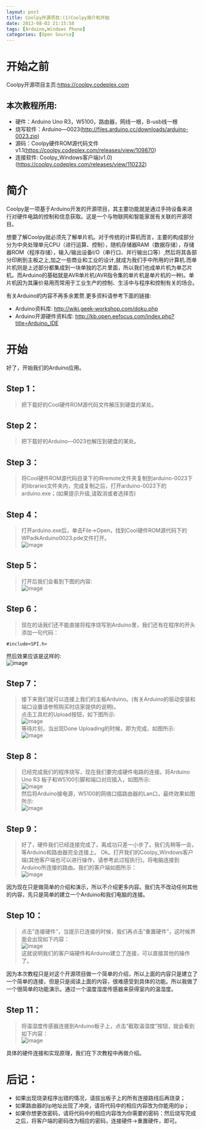 ```yaml
---
layout: post
title: Coolpy开源项目:(1)Coolpy简介和开始
date: 2013-08-02 21:15:58
tags: [Arduino,Windows Phone]
categories: [Open Source]
---
```

# 开始之前
Coolpy开源项目主页:https://coolpy.codeplex.com

## 本次教程所用:
* 硬件：Arduino Uno R3，W5100，路由器，网线一根，B-usb线一根
* 烧写软件：Arduino—0023(http://files.arduino.cc/downloads/arduino-0023.zip)
* 源码：Coolpy硬件ROM源代码文件v1.1(https://coolpy.codeplex.com/releases/view/109870)
* 连接软件: Coolpy_Windows客户端(v1.0)(https://coolpy.codeplex.com/releases/view/110232)
<!-- more -->
# 简介
Coolpy是一项基于Arduino开发的开源项目，其主要功能就是通过手持设备来进行对硬件电路的控制和信息获取。这是一个与物联网和智能家居有关联的开源项目。

想要了解Coolpy就必须先了解单片机。对于传统的计算机而言，主要的构成部分分为中央处理单元CPU（进行运算、控制），随机存储器RAM（数据存储），存储器ROM（程序存储），输入/输出设备I/O（串行口、并行输出口等）,然后将其各部分印刷到主板之上,加之一些商业和工业的设计,就成为我们手中所用的计算机.而单片机则是上述部分都集成到一块单独的芯片里面，所以我们也成单片机为单芯片机。而Arduino的基础就是AVR单片机(AVR指令集的单片机是单片机的一种)。单片机因为其廉价易用而常用于工业生产的控制、生活中与程序和控制有关的场合。

有关Arduino的内容不再多余累赘.更多资料请参考下面的链接:
* Arduino资料库: http://wiki.geek-workshop.com/doku.php
* Arduino开源硬件资料库: http://kb.open.eefocus.com/index.php?title=Arduino_IDE

# 开始
好了，开始我们的Arduino应用。
## Step 1：
> 把下载好的Cool硬件ROM源代码文件解压到硬盘的某处。

## Step 2：
> 把下载好的Arduino—0023也解压到硬盘的某处。

## Step 3：
> 将Cool硬件ROM源代码目录下的IRremote文件夹复制到arduino-0023下的libraries文件夹内，完成复制之后，打开arduino-0023下的arduino.exe；(如果提示升级,请取消或者选择否)

## Step 4：
> 打开arduino.exe后，单击File→Open，找到Cool硬件ROM源代码下的WPadkArduino0023.pde文件打开。  
![image](https://raw.githubusercontent.com/tianjyan/tianjyan.github.io/master/images/2013-08-02-Coolpy-01.jpg)  

## Step 5：
> 打开后我们会看到下图的内容:  
![image](https://raw.githubusercontent.com/tianjyan/tianjyan.github.io/master/images/2013-08-02-Coolpy-02.jpg)  

## Step 6：
> 现在的话我们还不能直接将程序烧写到Arduino里，我们还有在程序的开头添加一句代码：
<pre><code>#include&lt;SPI.h&gt;</code></pre>
然后效果应该是这样的:  
![image](https://raw.githubusercontent.com/tianjyan/tianjyan.github.io/master/images/2013-08-02-Coolpy-03.jpg)  

## Step 7：
> 接下来我们就可以连接上我们的主板Arduino。(有关Arduino的驱动安装和端口设置请参照购买时店家提供的说明)。  
点击工具栏的Upload按钮，如下图所示:  
![image](https://raw.githubusercontent.com/tianjyan/tianjyan.github.io/master/images/2013-08-02-Coolpy-04.jpg)  
等待片刻，当出现Done Uploading的时候，即为完成，如图所示:   
![image](https://raw.githubusercontent.com/tianjyan/tianjyan.github.io/master/images/2013-08-02-Coolpy-05.jpg)  

## Step 8：
> 已经完成我们的程序烧写，现在我们要完成硬件电路的连接。将Arduino Uno R3 板子和W5100引脚和端口对应插入，如图所示:  
![image](https://raw.githubusercontent.com/tianjyan/tianjyan.github.io/master/images/2013-08-02-Coolpy-06.jpg)  
然后将Arduino接电源，W5100的网络口插路由器的Lan口，最终效果如图所示:  
![image](https://raw.githubusercontent.com/tianjyan/tianjyan.github.io/master/images/2013-08-02-Coolpy-07.jpg)   

## Step 9：
> 好了，硬件我们已经连接完成了，离成功只差一小步了。我们先稍等一会，等Arduino和路由器完全连接上。
Ok。打开我们的Coolpy_Windows客户端(其他客户端也可以进行操作，请参考此过程执行)。将电脑连接到Arduino所连接的路由。我们的客户端如图所示：  
![image](https://raw.githubusercontent.com/tianjyan/tianjyan.github.io/master/images/2013-08-02-Coolpy-08.jpg)   

因为现在只是做简单的介绍和演示，所以不介绍更多内容。我们先不改动任何其他的内容，先只是简单的建立一个Arduino和我们电脑的连接。

## Step 10：
> 点击”连接硬件”，当提示已连接的时候，我们再点击”重置硬件”，这时候界面会出现如下内容：    
![image](https://raw.githubusercontent.com/tianjyan/tianjyan.github.io/master/images/2013-08-02-Coolpy-09.jpg)    
这就说明我们的客户端硬件和Arduino建立了连接，可以直接其他的操作了。

因为本次教程只是对这个开源项目做一个简单的介绍，所以上面的内容只是建立了一个简单的连接，但是只是阅读上面的内容，很难感受到具体的功能。所以我做了一个很简单的功能演示。通过一个温度湿度传感器来获得室内的温湿度。

## Step 11：
> 将温湿度传感器连接到Arduino板子上，点击”截取温湿度”按钮，就会看到如下内容：  
![image](https://raw.githubusercontent.com/tianjyan/tianjyan.github.io/master/images/2013-08-02-Coolpy-10.jpg)   

具体的硬件连接和实现原理，我们在下次教程中再做介绍。

 

# 后记：
* 如果出现烧录程序出错的情况，请拔出板子上的所有连接路线后再烧录；
* 如果路由器的ip地址出现了冲突，请将代码中的相应内容改为你能用的ip；
* 如果你想更改密码，请将代码中的相应内容改为你需要的密码：然后烧写完成之后，将客户端的密码改为相应的密码，连接硬件→重置硬件，即可。